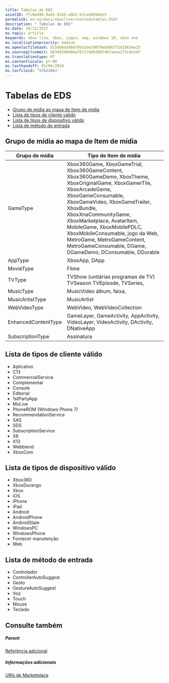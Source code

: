 ```yaml
---
title: Tabelas de EDS
assetID: 7fc0e498-9a45-61b9-a9b2-b7ceb8994e25
permalink: en-us/docs/xboxlive/rest/edstables.html
description: " Tabelas de EDS"
ms.date: 10/12/2017
ms.topic: article
keywords: xbox live, xbox, jogos, uwp, windows 10, xbox one
ms.localizationpriority: medium
ms.openlocfilehash: d15066da96078dcbae290f9edddb772d1963ee25
ms.sourcegitcommit: b034650b684a767274d5d88746faeea373c8e34f
ms.translationtype: MT
ms.contentlocale: pt-BR
ms.lasthandoff: 03/06/2019
ms.locfileid: "57621661"
---
```

# <a name="eds-tables"></a>Tabelas de EDS

  * [Grupo de mídia ao mapa de Item de mídia](#ID4EQ)
  * [Lista de tipos de cliente válido](#ID4EFD)
  * [Lista de tipos de dispositivo válido](#ID4EPE)
  * [Lista de método de entrada](#ID4ERF)

<a id="ID4EQ"></a>


## <a name="media-group-to-media-item-map"></a>Grupo de mídia ao mapa de Item de mídia

| Grupo de mídia| Tipo de Item de mídia| 
| --- | --- |
| GameType| Xbox360Game, XboxGameTrial, Xbox360GameContent, Xbox360GameDemo, XboxTheme, XboxOriginalGame, XboxGamerTile, XboxArcadeGame, XboxGameConsumable, XboxGameVideo, XboxGameTrailer, XboxBundle, XboxXnaCommunityGame, XboxMarketplace, AvatarItem, MobileGame, XboxMobilePDLC, XboxMobileConsumable, jogo da Web, MetroGame, MetroGameContent, MetroGameConsumable, DGame, DGameDemo, DConsumable, DDurable|
| AppType| XboxApp, DApp|
| MovieType| Filme|
| TVType| TVShow (unitárias programas de TV) TVSeason TVEpisode, TVSeries,|
| MusicType| MusicVideo álbum, faixa,|
| MusicArtistType| MusicArtist|
| WebVideoType| WebVideo, WebVideoCollection|
| EnhancedContentType| GameLayer, GameActivity, AppActivity, VideoLayer, VideoActivity, DActivity, DNativeApp|
| SubscriptionType| Assinatura|

<a id="ID4EFD"></a>


## <a name="valid-client-type-list"></a>Lista de tipos de cliente válido

   * Aplicativo
   * C13
   * CommercialService
   * Complementar
   * Console
   * Editorial
   * 1stPartyApp
   * MoLive
   * PhoneROM (Windows Phone 7)
   * RecommendationService
   * SAS
   * SDS
   * SubscriptionService
   * X8
   * X13
   * Webblend
   * XboxCom

<a id="ID4EPE"></a>


## <a name="valid-device-type-list"></a>Lista de tipos de dispositivo válido

   * Xbox360
   * XboxDurango
   * Xbox
   * iOS
   * iPhone
   * iPad
   * Android
   * AndroidPhone
   * AndroidSlate
   * WindowsPC
   * WindowsPhone
   * Fornecer manutenção
   * Web

<a id="ID4ERF"></a>


## <a name="input-method-list"></a>Lista de método de entrada

   * Controlador
   * ControllerAutoSuggest
   * Gesto
   * GestureAutoSuggest
   * Voz
   * Touch
   * Mouse
   * Teclado

<a id="ID4EJG"></a>


## <a name="see-also"></a>Consulte também

<a id="ID4ELG"></a>


##### <a name="parent"></a>Parent  

[Referência adicional](atoc-xboxlivews-reference-additional.md)


<a id="ID4EXG"></a>


##### <a name="further-information"></a>Informações adicionais

[URIs de Marketplace](../uri/marketplace/atoc-reference-marketplace.md)
